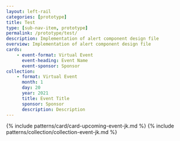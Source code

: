 ```yaml
---
layout: left-rail
categories: [prototype]
title: Test
type: [sub-nav-item, prototype]
permalink: /prototype/test/
description: Implementation of alert component design file
overview: Implementation of alert component design file
cards:
    - event-format: Virtual Event
      event-heading: Event Name
      event-sponsor: Sponsor
collection:
    - format: Virtual Event
      month: 1
      day: 20
      year: 2021
      title: Event Title
      sponsor: Sponsor
      description: Description
---
```

{% include patterns/card/card-upcoming-event-jk.md %}
{% include patterns/collection/collection-event-jk.md %}